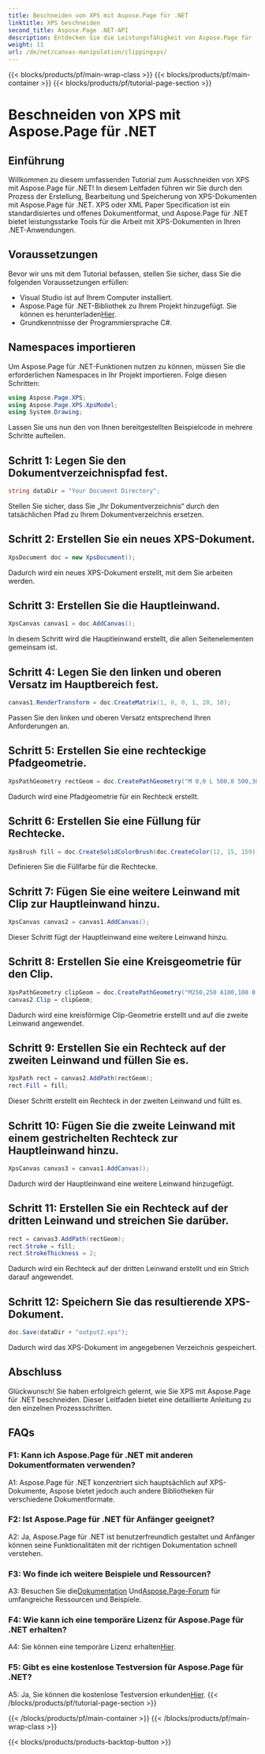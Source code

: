 ```yaml
---
title: Beschneiden von XPS mit Aspose.Page für .NET
linktitle: XPS beschneiden
second_title: Aspose.Page .NET-API
description: Entdecken Sie die Leistungsfähigkeit von Aspose.Page für .NET in dieser Schritt-für-Schritt-Anleitung zum Ausschneiden von XPS-Dokumenten. Erstellen, bearbeiten und speichern Sie mühelos XPS-Dateien.
weight: 11
url: /de/net/canvas-manipulation/clippingxps/
---
```


{{< blocks/products/pf/main-wrap-class >}}
{{< blocks/products/pf/main-container >}}
{{< blocks/products/pf/tutorial-page-section >}}

# Beschneiden von XPS mit Aspose.Page für .NET

## Einführung

Willkommen zu diesem umfassenden Tutorial zum Ausschneiden von XPS mit Aspose.Page für .NET! In diesem Leitfaden führen wir Sie durch den Prozess der Erstellung, Bearbeitung und Speicherung von XPS-Dokumenten mit Aspose.Page für .NET. XPS oder XML Paper Specification ist ein standardisiertes und offenes Dokumentformat, und Aspose.Page für .NET bietet leistungsstarke Tools für die Arbeit mit XPS-Dokumenten in Ihren .NET-Anwendungen.

## Voraussetzungen

Bevor wir uns mit dem Tutorial befassen, stellen Sie sicher, dass Sie die folgenden Voraussetzungen erfüllen:

- Visual Studio ist auf Ihrem Computer installiert.
-  Aspose.Page für .NET-Bibliothek zu Ihrem Projekt hinzugefügt. Sie können es herunterladen[Hier](https://releases.aspose.com/page/net/).
- Grundkenntnisse der Programmiersprache C#.

## Namespaces importieren

Um Aspose.Page für .NET-Funktionen nutzen zu können, müssen Sie die erforderlichen Namespaces in Ihr Projekt importieren. Folge diesen Schritten:

```csharp
using Aspose.Page.XPS;
using Aspose.Page.XPS.XpsModel;
using System.Drawing;
```

Lassen Sie uns nun den von Ihnen bereitgestellten Beispielcode in mehrere Schritte aufteilen.

## Schritt 1: Legen Sie den Dokumentverzeichnispfad fest.

```csharp
string dataDir = "Your Document Directory";
```

Stellen Sie sicher, dass Sie „Ihr Dokumentverzeichnis“ durch den tatsächlichen Pfad zu Ihrem Dokumentverzeichnis ersetzen.

## Schritt 2: Erstellen Sie ein neues XPS-Dokument.

```csharp
XpsDocument doc = new XpsDocument();
```

Dadurch wird ein neues XPS-Dokument erstellt, mit dem Sie arbeiten werden.

## Schritt 3: Erstellen Sie die Hauptleinwand.

```csharp
XpsCanvas canvas1 = doc.AddCanvas();
```

In diesem Schritt wird die Hauptleinwand erstellt, die allen Seitenelementen gemeinsam ist.

## Schritt 4: Legen Sie den linken und oberen Versatz im Hauptbereich fest.

```csharp
canvas1.RenderTransform = doc.CreateMatrix(1, 0, 0, 1, 20, 10);
```

Passen Sie den linken und oberen Versatz entsprechend Ihren Anforderungen an.

## Schritt 5: Erstellen Sie eine rechteckige Pfadgeometrie.

```csharp
XpsPathGeometry rectGeom = doc.CreatePathGeometry("M 0,0 L 500,0 500,300 0,300 Z");
```

Dadurch wird eine Pfadgeometrie für ein Rechteck erstellt.

## Schritt 6: Erstellen Sie eine Füllung für Rechtecke.

```csharp
XpsBrush fill = doc.CreateSolidColorBrush(doc.CreateColor(12, 15, 159));
```

Definieren Sie die Füllfarbe für die Rechtecke.

## Schritt 7: Fügen Sie eine weitere Leinwand mit Clip zur Hauptleinwand hinzu.

```csharp
XpsCanvas canvas2 = canvas1.AddCanvas();
```

Dieser Schritt fügt der Hauptleinwand eine weitere Leinwand hinzu.

## Schritt 8: Erstellen Sie eine Kreisgeometrie für den Clip.

```csharp
XpsPathGeometry clipGeom = doc.CreatePathGeometry("M250,250 A100,100 0 1 1 250,50 100,100 0 1 1 250,250");
canvas2.Clip = clipGeom;
```

Dadurch wird eine kreisförmige Clip-Geometrie erstellt und auf die zweite Leinwand angewendet.

## Schritt 9: Erstellen Sie ein Rechteck auf der zweiten Leinwand und füllen Sie es.

```csharp
XpsPath rect = canvas2.AddPath(rectGeom);
rect.Fill = fill;
```

Dieser Schritt erstellt ein Rechteck in der zweiten Leinwand und füllt es.

## Schritt 10: Fügen Sie die zweite Leinwand mit einem gestrichelten Rechteck zur Hauptleinwand hinzu.

```csharp
XpsCanvas canvas3 = canvas1.AddCanvas();
```

Dadurch wird der Hauptleinwand eine weitere Leinwand hinzugefügt.

## Schritt 11: Erstellen Sie ein Rechteck auf der dritten Leinwand und streichen Sie darüber.

```csharp
rect = canvas3.AddPath(rectGeom);
rect.Stroke = fill;
rect.StrokeThickness = 2;
```

Dadurch wird ein Rechteck auf der dritten Leinwand erstellt und ein Strich darauf angewendet.

## Schritt 12: Speichern Sie das resultierende XPS-Dokument.

```csharp
doc.Save(dataDir + "output2.xps");
```

Dadurch wird das XPS-Dokument im angegebenen Verzeichnis gespeichert.

## Abschluss

Glückwunsch! Sie haben erfolgreich gelernt, wie Sie XPS mit Aspose.Page für .NET beschneiden. Dieser Leitfaden bietet eine detaillierte Anleitung zu den einzelnen Prozessschritten.

## FAQs

### F1: Kann ich Aspose.Page für .NET mit anderen Dokumentformaten verwenden?

A1: Aspose.Page für .NET konzentriert sich hauptsächlich auf XPS-Dokumente, Aspose bietet jedoch auch andere Bibliotheken für verschiedene Dokumentformate.

### F2: Ist Aspose.Page für .NET für Anfänger geeignet?

A2: Ja, Aspose.Page für .NET ist benutzerfreundlich gestaltet und Anfänger können seine Funktionalitäten mit der richtigen Dokumentation schnell verstehen.

### F3: Wo finde ich weitere Beispiele und Ressourcen?

 A3: Besuchen Sie die[Dokumentation](https://reference.aspose.com/page/net/) Und[Aspose.Page-Forum](https://forum.aspose.com/c/page/39) für umfangreiche Ressourcen und Beispiele.

### F4: Wie kann ich eine temporäre Lizenz für Aspose.Page für .NET erhalten?

 A4: Sie können eine temporäre Lizenz erhalten[Hier](https://purchase.aspose.com/temporary-license/).

### F5: Gibt es eine kostenlose Testversion für Aspose.Page für .NET?

 A5: Ja, Sie können die kostenlose Testversion erkunden[Hier](https://releases.aspose.com/).
{{< /blocks/products/pf/tutorial-page-section >}}

{{< /blocks/products/pf/main-container >}}
{{< /blocks/products/pf/main-wrap-class >}}

{{< blocks/products/products-backtop-button >}}
